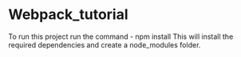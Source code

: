 # Webpack_tutorial
To run this project run the command - npm install 
This will install the required dependencies and create a node_modules folder.

